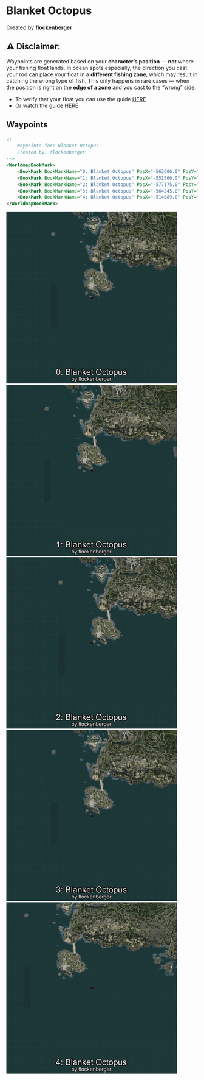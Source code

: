 # Blanket Octopus
Created by **flockenberger**

## ⚠️ Disclaimer:
Waypoints are generated based on your __**character’s position**__ — __not__ where your fishing float lands.
In ocean spots especially, the direction you cast your rod can place your float in a **different fishing zone**, which may result in catching the wrong type of fish.
This only happens in rare cases — when the position is right on the **edge of a zone** and you cast to the “wrong” side.

- To verify that your float you can use the guide [HERE](https://flockenberger.github.io/bdo-fish-position/)
- Or watch the guide [HERE](https://youtu.be/t-VXcRoNojk)

## Waypoints
```xml
<!--
    Waypoints for: Blanket Octopus
    Created by: flockenberger
-->
<WorldmapBookMark>
    <BookMark BookMarkName="0: Blanket Octopus" PosX="-563606.0" PosY="-8196.0" PosZ="-611723.0" />
    <BookMark BookMarkName="1: Blanket Octopus" PosX="-551566.0" PosY="-8118.0" PosZ="-608838.0" />
    <BookMark BookMarkName="2: Blanket Octopus" PosX="-577175.0" PosY="-8056.0" PosZ="-606086.0" />
    <BookMark BookMarkName="3: Blanket Octopus" PosX="-564245.0" PosY="-8115.0" PosZ="-611501.0" />
    <BookMark BookMarkName="4: Blanket Octopus" PosX="-514889.0" PosY="-8029.0" PosZ="-628448.0" />
</WorldmapBookMark>
```

<img src="./Blanket Octopus_0_Preview.webp" width="450"/> <img src="./Blanket Octopus_1_Preview.webp" width="450"/> <img src="./Blanket Octopus_2_Preview.webp" width="450"/> <img src="./Blanket Octopus_3_Preview.webp" width="450"/> <img src="./Blanket Octopus_4_Preview.webp" width="450"/> 
